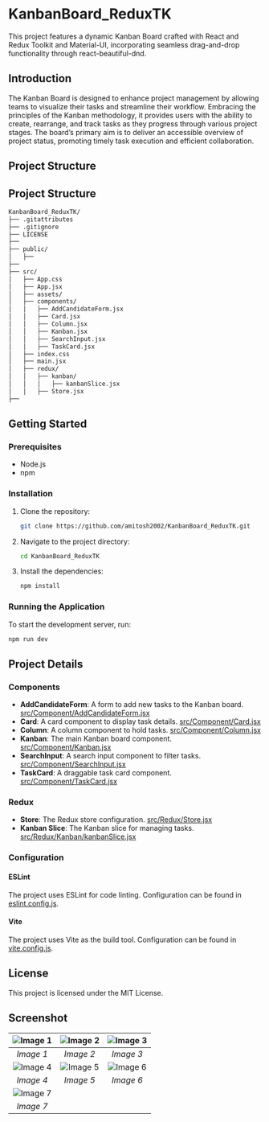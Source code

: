 # KanbanBoard_ReduxTK


This project features a dynamic Kanban Board crafted with React and Redux Toolkit and Material-UI, incorporating seamless drag-and-drop functionality through react-beautiful-dnd.

## Introduction

The Kanban Board is designed to enhance project management by allowing teams to visualize their tasks and streamline their workflow. Embracing the principles of the Kanban methodology, it provides users with the ability to create, rearrange, and track tasks as they progress through various project stages. The board’s primary aim is to deliver an accessible overview of project status, promoting timely task execution and efficient collaboration.

## Project Structure

## Project Structure

```sh
KanbanBoard_ReduxTK/
├── .gitattributes
├── .gitignore
├── LICENSE
├── 
├── public/
│   ├── 
├── 
├── src/
│   ├── App.css
│   ├── App.jsx
│   ├── assets/
│   ├── components/
│   │   ├── AddCandidateForm.jsx
│   │   ├── Card.jsx
│   │   ├── Column.jsx
│   │   ├── Kanban.jsx
│   │   ├── SearchInput.jsx
│   │   ├── TaskCard.jsx
│   ├── index.css
│   ├── main.jsx
│   ├── redux/
│   │   ├── kanban/
│   │   │   ├── kanbanSlice.jsx
│   │   ├── Store.jsx
├── 
```

## Getting Started

### Prerequisites

- Node.js
- npm

### Installation

1. Clone the repository:
    ```sh
    git clone https://github.com/amitosh2002/KanbanBoard_ReduxTK.git
    ```
2. Navigate to the project directory:
    ```sh
    cd KanbanBoard_ReduxTK
    ```
3. Install the dependencies:
    ```sh
    npm install
    ```

### Running the Application

To start the development server, run:
```sh
npm run dev
```

## Project Details

### Components

- **AddCandidateForm**: A form to add new tasks to the Kanban board. [src/Component/AddCandidateForm.jsx](src/Component/AddCandidateForm.jsx)
- **Card**: A card component to display task details. [src/Component/Card.jsx](src/Component/Card.jsx)
- **Column**: A column component to hold tasks. [src/Component/Column.jsx](src/Component/Column.jsx)
- **Kanban**: The main Kanban board component. [src/Component/Kanban.jsx](src/Component/Kanban.jsx)
- **SearchInput**: A search input component to filter tasks. [src/Component/SearchInput.jsx](src/Component/SearchInput.jsx)
- **TaskCard**: A draggable task card component. [src/Component/TaskCard.jsx](src/Component/TaskCard.jsx)

### Redux

- **Store**: The Redux store configuration. [src/Redux/Store.jsx](src/Redux/Store.jsx)
- **Kanban Slice**: The Kanban slice for managing tasks. [src/Redux/Kanban/kanbanSlice.jsx](src/Redux/Kanban/kanbanSlice.jsx)

### Configuration

#### ESLint

The project uses ESLint for code linting. Configuration can be found in [eslint.config.js](eslint.config.js).

#### Vite

The project uses Vite as the build tool. Configuration can be found in [vite.config.js](vite.config.js).

## License

This project is licensed under the MIT License.

## Screenshot
| ![Image 1](https://github.com/user-attachments/assets/621caaed-c669-4b85-a925-19d109e2e025) | ![Image 2](https://github.com/user-attachments/assets/0649f6fc-5bfb-4b02-8855-9d69f1b6c6a9) | ![Image 3](https://github.com/user-attachments/assets/79834759-020f-4265-93d6-ba78b08887e7) |
| :-------------------------------------------------------------------------------------------------: | :-------------------------------------------------------------------------------------------------: | :-------------------------------------------------------------------------------------------------: |
|                                          _Image 1_                                          |                                          _Image 2_                                          |                                          _Image 3_                                          |
| ![Image 4](https://github.com/user-attachments/assets/b8328df1-0ded-44fb-9868-5d6af2886cb3) | ![Image 5](https://github.com/user-attachments/assets/8ab423ae-4b8d-4a78-95df-a91295898b91) | ![Image 6](https://github.com/user-attachments/assets/927ac1cb-b263-4a63-8f3a-c622b57f9325) |
|                                          _Image 4_                                          |                                          _Image 5_                                          |                                          _Image 6_                                          |
| ![Image 7](https://github.com/user-attachments/assets/be8fa359-bc72-46ad-858a-7f7077f50055) |  |  |
|                                          _Image 7_                                          |  |  |


